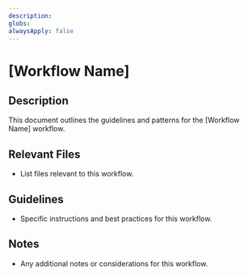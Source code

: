 ```yaml
---
description:
globs:
alwaysApply: false
---
```

# [Workflow Name]

## Description
This document outlines the guidelines and patterns for the [Workflow Name] workflow.

## Relevant Files
- List files relevant to this workflow.

## Guidelines
- Specific instructions and best practices for this workflow.

## Notes
- Any additional notes or considerations for this workflow.
